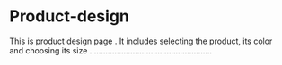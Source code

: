 # Product-design

This is product design page . It includes selecting the product, its color <br>
and choosing its size . ....................................................<br> 